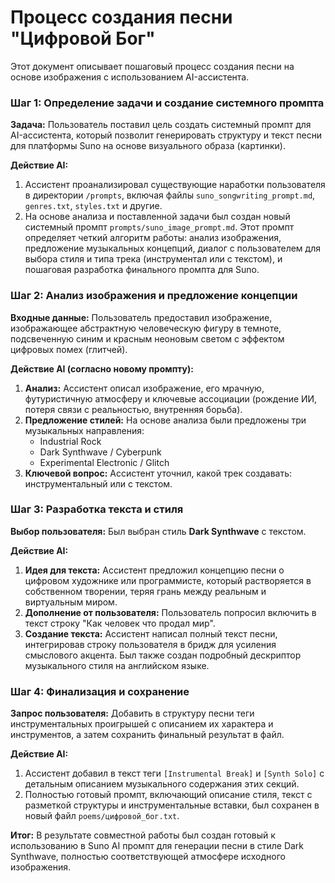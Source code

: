 # Процесс создания песни "Цифровой Бог"

Этот документ описывает пошаговый процесс создания песни на основе изображения с использованием AI-ассистента.

### Шаг 1: Определение задачи и создание системного промпта

**Задача:** Пользователь поставил цель создать системный промпт для AI-ассистента, который позволит генерировать структуру и текст песни для платформы Suno на основе визуального образа (картинки).

**Действие AI:**
1.  Ассистент проанализировал существующие наработки пользователя в директории `/prompts`, включая файлы `suno_songwriting_prompt.md`, `genres.txt`, `styles.txt` и другие.
2.  На основе анализа и поставленной задачи был создан новый системный промпт `prompts/suno_image_prompt.md`. Этот промпт определяет четкий алгоритм работы: анализ изображения, предложение музыкальных концепций, диалог с пользователем для выбора стиля и типа трека (инструментал или с текстом), и пошаговая разработка финального промпта для Suno.

### Шаг 2: Анализ изображения и предложение концепции

**Входные данные:** Пользователь предоставил изображение, изображающее абстрактную человеческую фигуру в темноте, подсвеченную синим и красным неоновым светом с эффектом цифровых помех (глитчей).

**Действие AI (согласно новому промпту):**
1.  **Анализ:** Ассистент описал изображение, его мрачную, футуристичную атмосферу и ключевые ассоциации (рождение ИИ, потеря связи с реальностью, внутренняя борьба).
2.  **Предложение стилей:** На основе анализа были предложены три музыкальных направления:
    *   Industrial Rock
    *   Dark Synthwave / Cyberpunk
    *   Experimental Electronic / Glitch
3.  **Ключевой вопрос:** Ассистент уточнил, какой трек создавать: инструментальный или с текстом.

### Шаг 3: Разработка текста и стиля

**Выбор пользователя:** Был выбран стиль **Dark Synthwave** с текстом.

**Действие AI:**
1.  **Идея для текста:** Ассистент предложил концепцию песни о цифровом художнике или программисте, который растворяется в собственном творении, теряя грань между реальным и виртуальным миром.
2.  **Дополнение от пользователя:** Пользователь попросил включить в текст строку "Как человек что продал мир".
3.  **Создание текста:** Ассистент написал полный текст песни, интегрировав строку пользователя в бридж для усиления смыслового акцента. Был также создан подробный дескриптор музыкального стиля на английском языке.

### Шаг 4: Финализация и сохранение

**Запрос пользователя:** Добавить в структуру песни теги инструментальных проигрышей с описанием их характера и инструментов, а затем сохранить финальный результат в файл.

**Действие AI:**
1.  Ассистент добавил в текст теги `[Instrumental Break]` и `[Synth Solo]` с детальным описанием музыкального содержания этих секций.
2.  Полностью готовый промпт, включающий описание стиля, текст с разметкой структуры и инструментальные вставки, был сохранен в новый файл `poems/цифровой_бог.txt`.

**Итог:** В результате совместной работы был создан готовый к использованию в Suno AI промпт для генерации песни в стиле Dark Synthwave, полностью соответствующей атмосфере исходного изображения.
